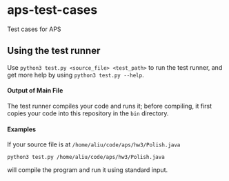 # aps-test-cases
Test cases for APS

## Using the test runner
Use `python3 test.py <source_file> <test_path>` to run the test runner, and get more
help by using `python3 test.py --help`.

#### Output of Main File
The test runner compiles your code and runs it; before compiling, it first copies
your code into this repository in the `bin` directory.

#### Examples

If your source file is at `/home/aliu/code/aps/hw3/Polish.java`

```
python3 test.py /home/aliu/code/aps/hw3/Polish.java
```

will compile the program and run it using standard input.

